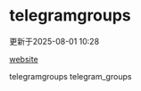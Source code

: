 # telegramgroups
更新于2025-08-01 10:28

[website](https://allgroups.github.io/telegramgroups/)

telegramgroups
telegram_groups

